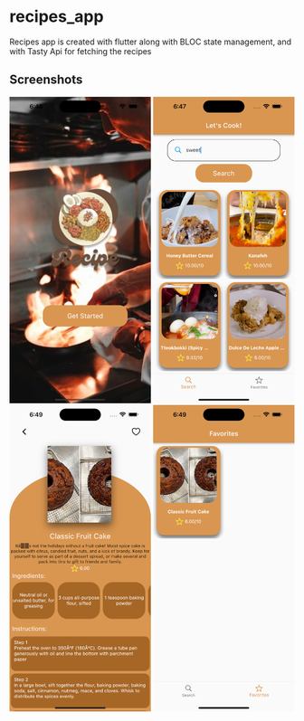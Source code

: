 # recipes_app

Recipes app is created with flutter along with BLOC state management, and with Tasty Api for fetching the recipes

## Screenshots

<img src="https://github.com/fares-q44/recipes_app/blob/main/assets/screenshots/Simulator%20Screenshot%20-%20iPhone%2014%20Pro%20Max%20-%202023-04-18%20at%2006.46.50.png" width="250"> <img src="https://github.com/fares-q44/recipes_app/blob/main/assets/screenshots/Simulator%20Screenshot%20-%20iPhone%2014%20Pro%20Max%20-%202023-04-18%20at%2006.47.32.png" width="250"> <img src="https://github.com/fares-q44/recipes_app/blob/main/assets/screenshots/Simulator%20Screenshot%20-%20iPhone%2014%20Pro%20Max%20-%202023-04-18%20at%2006.49.34.png" width="250"> <img src="https://github.com/fares-q44/recipes_app/blob/main/assets/screenshots/Simulator%20Screenshot%20-%20iPhone%2014%20Pro%20Max%20-%202023-04-18%20at%2006.49.41.png" width="250">
